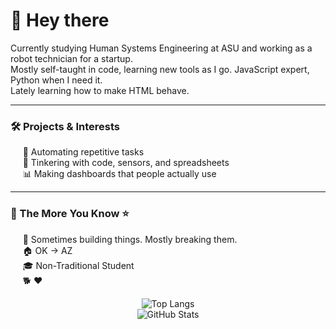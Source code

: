 # 👋 Hey there

Currently studying Human Systems Engineering at ASU and working as a robot technician for a startup.  
Mostly self-taught in code, learning new tools as I go. JavaScript expert, Python when I need it.  
Lately learning how to make HTML behave.

---

### 🛠 Projects & Interests
&nbsp;&nbsp;&nbsp;&nbsp; 🔁 Automating repetitive tasks<br>
&nbsp;&nbsp;&nbsp;&nbsp; 🧪 Tinkering with code, sensors, and spreadsheets<br>
&nbsp;&nbsp;&nbsp;&nbsp; 📊 Making dashboards that people actually use<br>

---

### 🌈 The More You Know ⭐
&nbsp;&nbsp;&nbsp;&nbsp; 🧱 Sometimes building things. Mostly breaking them.<br>
&nbsp;&nbsp;&nbsp;&nbsp; 🏠 OK -> AZ<br>
&nbsp;&nbsp;&nbsp;&nbsp; 🎓 Non-Traditional Student<br>
&nbsp;&nbsp;&nbsp;&nbsp; 🐕 ❤️<br>

<p align="center">
  <img src="https://github-readme-stats.vercel.app/api/top-langs/?username=mbarbee3&theme=cobalt&hide_progress=true" alt="Top Langs" />
  <br>
  <img src="https://github-readme-stats.vercel.app/api?username=mbarbee3&theme=cobalt&show_icons=true" alt="GitHub Stats" />
</p>
